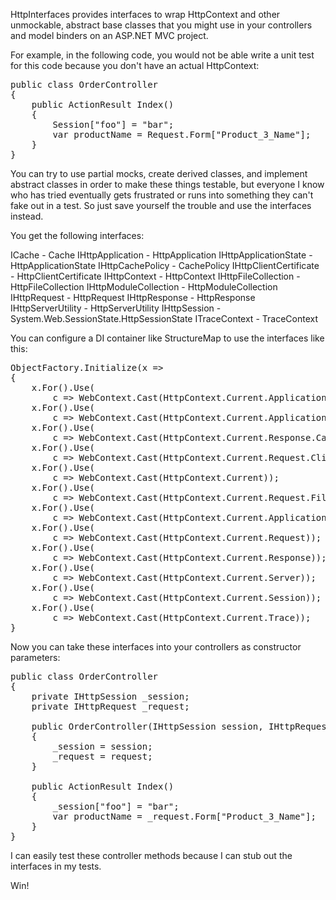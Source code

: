 HttpInterfaces provides interfaces to wrap HttpContext and other unmockable, abstract base classes that you might use in your controllers and model binders on an ASP.NET MVC project.  

For example, in the following code, you would not be able write a unit test for this code because you don't have an actual HttpContext:

<pre>
public class OrderController
{
	public ActionResult Index()
	{
		Session["foo"] = "bar";
		var productName = Request.Form["Product_3_Name"];
	}
}
</pre>

You can try to use partial mocks, create derived classes, and implement abstract classes in order to make these things testable, but everyone I know who has tried eventually gets frustrated or runs into something they can't fake out in a test.  So just save yourself the trouble and use the interfaces instead.

You get the following interfaces:

ICache - Cache
IHttpApplication - HttpApplication
IHttpApplicationState - HttpApplicationState
IHttpCachePolicy - CachePolicy
IHttpClientCertificate - HttpClientCertificate
IHttpContext - HttpContext
IHttpFileCollection - HttpFileCollection
IHttpModuleCollection - HttpModuleCollection
IHttpRequest - HttpRequest
IHttpResponse - HttpResponse
IHttpServerUtility - HttpServerUtility
IHttpSession - System.Web.SessionState.HttpSessionState
ITraceContext - TraceContext

You can configure a DI container like StructureMap to use the interfaces like this:

<pre>
ObjectFactory.Initialize(x =>
{
    x.For<IHttpApplication>().Use(
        c => WebContext.Cast(HttpContext.Current.ApplicationInstance));
    x.For<IHttpApplicationState>().Use(
        c => WebContext.Cast(HttpContext.Current.Application));
    x.For<IHttpCachePolicy>().Use(
        c => WebContext.Cast(HttpContext.Current.Response.Cache));
    x.For<IHttpClientCertificate>().Use(
        c => WebContext.Cast(HttpContext.Current.Request.ClientCertificate));
    x.For<IHttpContext>().Use(
        c => WebContext.Cast(HttpContext.Current));
    x.For<IHttpFileCollection>().Use(
        c => WebContext.Cast(HttpContext.Current.Request.Files));
    x.For<IHttpModuleCollection>().Use(
        c => WebContext.Cast(HttpContext.Current.ApplicationInstance.Modules));
    x.For<IHttpRequest>().Use(
        c => WebContext.Cast(HttpContext.Current.Request));
    x.For<IHttpResponse>().Use(
        c => WebContext.Cast(HttpContext.Current.Response));
    x.For<IHttpServerUtility>().Use(
        c => WebContext.Cast(HttpContext.Current.Server));
    x.For<IHttpSession>().Use(
        c => WebContext.Cast(HttpContext.Current.Session));
    x.For<ITraceContext>().Use(
        c => WebContext.Cast(HttpContext.Current.Trace));
}
</pre>

Now you can take these interfaces into your controllers as constructor parameters:

<pre>
public class OrderController
{
	private IHttpSession _session;
	private IHttpRequest _request;
	
	public OrderController(IHttpSession session, IHttpRequest request)
	{
		_session = session;
		_request = request;
	}
	
	public ActionResult Index()
	{
		_session["foo"] = "bar";
		var productName = _request.Form["Product_3_Name"];
	}
}
</pre>

I can easily test these controller methods because I can stub out the interfaces in my tests.

Win!
